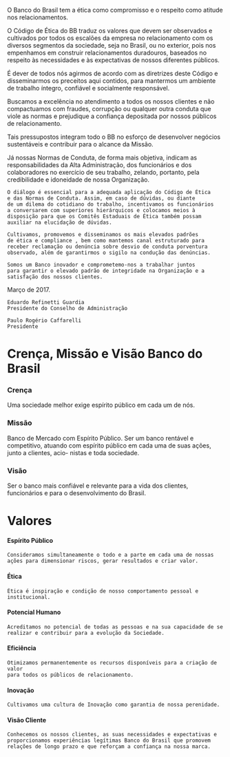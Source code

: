 O Banco do Brasil tem a ética como compromisso e o respeito como atitude nos relacionamentos.

O Código de Ética do BB traduz os valores que devem ser observados e cultivados por todos os escalões da empresa no relacionamento com os diversos segmentos da sociedade, seja no Brasil, ou no exterior, pois nos empenhamos em construir relacionamentos duradouros, baseados no respeito às necessidades e às expectativas de nossos diferentes públicos.

É dever de todos nós agirmos de acordo com as diretrizes deste Código e disseminarmos os preceitos aqui contidos, para mantermos um ambiente de trabalho íntegro, confiável e socialmente responsável.

Buscamos a excelência no atendimento a todos os nossos clientes e não compactuamos com fraudes, corrupção ou qualquer outra conduta que viole as normas e prejudique a confiança depositada por nossos públicos de relacionamento.

Tais pressupostos integram todo o BB no esforço de desenvolver negócios sustentáveis e contribuir para o alcance da Missão.

Já nossas Normas de Conduta, de forma mais objetiva, indicam as responsabilidades da Alta Administração, dos funcionários e dos colaboradores no exercício de seu trabalho, zelando, portanto, pela credibilidade e idoneidade de nossa Organização.


```
O diálogo é essencial para a adequada aplicação do Código de Ética
e das Normas de Conduta. Assim, em caso de dúvidas, ou diante
de um dilema do cotidiano do trabalho, incentivamos os funcionários
a conversarem com superiores hierárquicos e colocamos meios à
disposição para que os Comitês Estaduais de Ética também possam
auxiliar na elucidação de dúvidas.
```
```
Cultivamos, promovemos e disseminamos os mais elevados padrões
de ética e compliance , bem como mantemos canal estruturado para
receber reclamação ou denúncia sobre desvio de conduta porventura
observado, além de garantirmos o sigilo na condução das denúncias.
```
```
Somos um Banco inovador e comprometemo-nos a trabalhar juntos
para garantir o elevado padrão de integridade na Organização e a
satisfação dos nossos clientes.
```
Março de 2017.

```
Eduardo Refinetti Guardia
Presidente do Conselho de Administração
```
```
Paulo Rogério Caffarelli
Presidente
```

# Crença, Missão e Visão Banco do Brasil

### Crença

Uma sociedade melhor exige espírito público em cada um de nós.

### Missão

Banco de Mercado com Espírito Público. Ser um banco rentável e competitivo,
atuando com espírito público em cada uma de suas ações, junto a clientes, acio-
nistas e toda sociedade.

### Visão

Ser o banco mais confiável e relevante para a vida dos clientes, funcionários e
para o desenvolvimento do Brasil.


# Valores

#### Espírito Público

```
Consideramos simultaneamente o todo e a parte em cada uma de nossas
ações para dimensionar riscos, gerar resultados e criar valor.
```
#### Ética

```
Ética é inspiração e condição de nosso comportamento pessoal e institucional.
```
#### Potencial Humano

```
Acreditamos no potencial de todas as pessoas e na sua capacidade de se
realizar e contribuir para a evolução da Sociedade.
```
#### Eficiência

```
Otimizamos permanentemente os recursos disponíveis para a criação de valor
para todos os públicos de relacionamento.
```
#### Inovação

```
Cultivamos uma cultura de Inovação como garantia de nossa perenidade.
```
#### Visão Cliente

```
Conhecemos os nossos clientes, as suas necessidades e expectativas e
proporcionamos experiências legítimas Banco do Brasil que promovem
relações de longo prazo e que reforçam a confiança na nossa marca.
```
